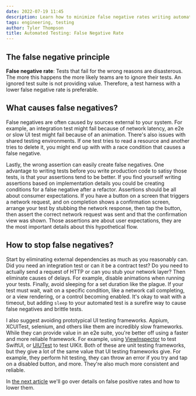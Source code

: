 ```yaml
---
date: 2022-07-19 11:45
description: Learn how to minimize false negative rates writing automated tests. Learn about the different processes and tools that can help with a low false negative rates.
tags: engineering, testing
author: Tyler Thompson
title: Automated Testing: False Negative Rate
---
```


## The false negative principle
**False negative rate**: Tests that fail for the wrong reasons are disasterous. The more this happens the more likely teams are to ignore their tests. An ignored test suite is not providing value. Therefore, a test harness with a lower false negative rate is preferable.

## What causes false negatives?
False negatives are often caused by sources external to your system. For example, an integration test might fail because of network latency, an e2e or slow UI test might fail because of an animation. There's also issues with shared testing environments. If one test tries to read a resource and another tries to delete it, you might end up with with a race condition that causes a false negative.

Lastly, the wrong assertion can easily create false negatives. One advantage to writing tests before you write production code to satisy those tests, is that your assertions tend to be better. If you find yourself writing assertions based on implementation details you could be creating conditions for a false negative after a refactor. Assertions should be all about consumer expectations. If you have a button on a screen that triggers a network request, and on completion shows a confirmation screen, arrange your test by stubbing the network response, then tap the button, then assert the correct network request was sent and that the confirmation view was shown. Those assertions are about user expectations, they are the most important details about this hypothetical flow.

## How to stop false negatives?
Start by eliminating external dependencies as much as you reasonably can. Did you need an integration test or can it be a contract test? Do you need to actually send a request of HTTP or can you stub your network layer? Then eliminate causes of delays. For example, disable animations when running your tests. Finally, avoid sleeping for a set duration like the plague. If your test must wait, wait on a specific condition, like a network call completing, or a view rendering, or a control becoming enabled. It's okay to wait with a timeout, but adding `sleep` to your automated test is a surefire way to cause false negatives and brittle tests.

I also suggest avoiding prototypical UI testing frameworks. Appium, XCUITest, selenium, and others like them are incredibly slow frameworks. While they can provide value in an e2e suite, you're better off using a faster and more reliable framework. For example, using [ViewInspector](https://github.com/nalexn/ViewInspector) to test SwiftUI, or [UIUTest](https://github.com/nallick/UIUTest) to test UIKit. Both of these are unit testing frameworks, but they give a lot of the same value that UI testing frameworks give. For example, they perform hit testing, they can throw an error if you try and tap on a disabled button, and more. They're also much more consistent and reliable.

In [the next article](https://www.aprincipalengineer.com/blog/automated-testing-false-positive-rate/index.html) we'll go over details on false positive rates and how to lower them.